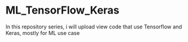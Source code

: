 # ML_TensorFlow_Keras
In this repository series, i will upload view code that use Tensorflow and Keras, mostly for ML use case
